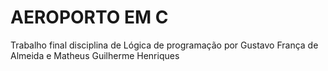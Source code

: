 # AEROPORTO EM C
Trabalho final disciplina de Lógica de programação
por Gustavo França de Almeida e Matheus Guilherme Henriques
